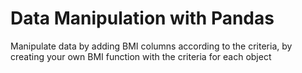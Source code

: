 # Data Manipulation with Pandas

Manipulate data by adding BMI columns according to the criteria, by creating your own BMI function with the criteria for each object

